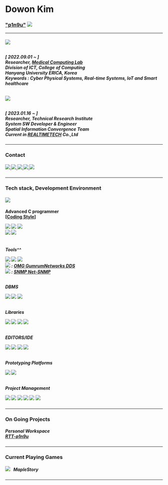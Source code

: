 <h1>
 Dowon Kim
</h1>

<h3>
 <div>
  <a href="https://p1n9u.com/">"p1n9u"</a>
  <img src="https://hits.seeyoufarm.com/api/count/incr/badge.svg?url=https%3A%2F%2Fgithub.com%2Fp1n9u&count_bg=%23C83D3D&title_bg=%23555555&icon=&icon_color=%23E7E7E7&title=Noot+Noot&edge_flat=false"> 
 </div>
 <hr>
 <h5>
  <div>
   <img src="https://cdn.discordapp.com/attachments/941406024810778694/1095164342976135198/HYU_logotype_blue_kor_eng.png"> <br>
   <br>
   <p>
    [ 2022.09.01 ~ ] <br>
    Researcher, <a href="https://mlab.hanyang.ac.kr/">Medical Computing Lab</a> <br>
    Division of ICT, College of Computing <br>
    Hanyang University ERICA, Korea <br>
    Keywords : Cyber Physical Systems, Real-time Systems, IoT and Smart healthcare
   </p>
  </div>

  <br>

  <div>
   <img src="https://cdn.discordapp.com/attachments/941406024810778694/1095164276274110464/logo.png"> <br>
   <br>
   <p>
    [ 2023.01.16 ~ ] <br>
    Researcher, Technical Research Institute <br>
    System SW Developer & Engineer <br>
    Spatial Information Convergence Team <br>
    Current in <a href="http://www.realtimetech.co.kr/">REALTIMETECH</a> Co.,Ltd <br>
   </p>
  </div>
 </h5>
 <hr>
</h3>

<h3>
 <div>
  Contact
 </div>
 <h5>
  <a href="https://www.instagram.com/p1n9u_love_sushi/">
   <img src="https://img.shields.io/badge/Instagram-%23E4405F.svg?style=for-the-badge&logo=Instagram&logoColor=white">
  </a>
  <a href="https://www.youtube.com/@p1n9u">
   <img src="https://img.shields.io/badge/YouTube-%23FF0000.svg?style=for-the-badge&logo=YouTube&logoColor=white">
  </a>
  <a href="mailto:cybrphntm4@hanyang.ac.kr">
   <img src="https://img.shields.io/badge/Gmail-D14836?style=for-the-badge&logo=gmail&logoColor=white&link=mailto:cybrphntm4@hanyang.ac.kr">
  </a>
  <a href="https://open.kakao.com/me/p1n9u">
   <img src="https://img.shields.io/badge/kakaotalk-ffcd00.svg?style=for-the-badge&logo=kakaotalk&logoColor=000000">
  </a>
  <a href="https://discord.gg/m72srmpY9H">
   <img src="https://img.shields.io/badge/%3CServer%3E-%237289DA.svg?style=for-the-badge&logo=discord&logoColor=white">
  </a>
 </h5>
</h3>

<hr>

<h3>
 <div>
  Tech stack, Development Environment
 </div>
  <br>
  <img src="https://github-readme-stats.vercel.app/api/top-langs/?username=p1n9u&theme=blue-green"> <br>
 <h4>
  <p>Advanced C programmer <br>
    [<a href="https://www.kernel.org/doc/html/v4.10/process/coding-style.html">Coding Style</a>]
  </p>
  <img src="https://img.shields.io/badge/c-%2300599C.svg?style=for-the-badge&logo=c&logoColor=white">
  <img src="https://img.shields.io/badge/c++-%2300599C.svg?style=for-the-badge&logo=c%2B%2B&logoColor=white"> 
  <img src="https://cdn.discordapp.com/attachments/941406024810778694/993883016579535019/asm.png"> <br>
  <img src="https://img.shields.io/badge/Linux-FCC624?style=for-the-badge&logo=linux&logoColor=black">
  <img src="https://img.shields.io/badge/Ubuntu-E95420?style=for-the-badge&logo=ubuntu&logoColor=white"> <br>
  <br>
 </h4>
 <h5>
  <p>Tools^^</p>
  <img src="https://img.shields.io/badge/Python-3776AB?style=for-the-badge&logo=python&logoColor=white">
  <img src="https://img.shields.io/badge/MySQL-005C84?style=for-the-badge&logo=mysql&logoColor=white">
  <img src="https://img.shields.io/badge/PostgreSQL-316192?style=for-the-badge&logo=postgresql&logoColor=white"> <br>
  <img src="https://cdn.discordapp.com/attachments/941406024810778694/1153872454511497256/omg_gurumdds.png"> :
  <a href="https://www.omg.org/dds-directory/vendor/GurumNetworks_Inc.html"> OMG GumrumNetworks DDS </a> <br>
  <img src="https://cdn.discordapp.com/attachments/941406024810778694/1153874629702733885/net_snmp.png"> :
  <a href="https://net-snmp.sourceforge.io/"> SNMP Net-SNMP </a> <br>
  <br>
  
  <p>DBMS</p>
  <img src="https://img.shields.io/badge/MariaDB-003545?style=for-the-badge&logo=mariadb&logoColor=white">
  <img src="https://img.shields.io/badge/InfluxDB-22ADF6?style=for-the-badge&logo=InfluxDB&logoColor=white"> 
  <img src="https://cdn.discordapp.com/attachments/941406024810778694/1094907214143172669/kairos.png"> <br>
  <br>
  
  <p>Libraries</p>
  <img src="https://img.shields.io/badge/PyTorch-EE4C2C?style=for-the-badge&logo=PyTorch&logoColor=white">
  <img src="https://img.shields.io/badge/TensorFlow-FF6F00?style=for-the-badge&logo=tensorflow&logoColor=white">
  <img src="https://img.shields.io/badge/NumPy-013243?style=for-the-badge&logo=NumPy&logoColor=white">
  <img src="https://img.shields.io/badge/pandas-150458?style=for-the-badge&logo=pandas&logoColor=white"> <br>
  <br>
  
  <p>EDITORS/IDE</p>
  <img src="https://cdn.discordapp.com/attachments/941406024810778694/993879655281082498/nano.png">
  <img src="https://img.shields.io/badge/Visual%20Studio%20Code-0078d7.svg?style=for-the-badge&logo=visual-studio-code&logoColor=white">
  <img src="https://img.shields.io/badge/Replit-DD1200?style=for-the-badge&logo=Replit&logoColor=white"> 
  <img src="https://img.shields.io/badge/Jupyter-F37626?style=for-the-badge&logo=Jupyter&logoColor=white"> <br>
  <br>  
  
  <p>Prototyping Platforms</p>
  <img src="https://img.shields.io/badge/Arduino-00979D?style=for-the-badge&logo=Arduino&logoColor=white">
  <img src="https://img.shields.io/badge/Raspberry%20Pi-A22846?style=for-the-badge&logo=Raspberry%20Pi&logoColor=white"> <br>
  <br>
  
  <p>Project Management</p>
  <img src="https://img.shields.io/badge/GIT-E44C30?style=for-the-badge&logo=git&logoColor=white">
  <img src="https://img.shields.io/badge/Slack-4A154B?style=for-the-badge&logo=slack&logoColor=white">
  <img src="https://img.shields.io/badge/Jira-0052CC?style=for-the-badge&logo=Jira&logoColor=white">
  <img src="https://img.shields.io/badge/Notion-000000?style=for-the-badge&logo=notion&logoColor=white">
  <img src="https://img.shields.io/badge/Zoom-2D8CFF?style=for-the-badge&logo=zoom&logoColor=white">
  <img src="https://img.shields.io/badge/Discord-7289DA?style=for-the-badge&logo=discord&logoColor=white">
  <br>
   
 </h5>
</h3>

<hr>

<h3>
 <div>
  On Going Projects
 </div>
 <h5>
  <p>
   Personal Workspace <br>
   <a href="https://github.com/RTT-p1n9u">RTT-p1n9u</a>
  </p>
 </h5>
</h3>

<hr>

<h3>
 <div>
  Current Playing Games
 </div>
 <h5>
  <img src="https://cdn.discordapp.com/attachments/941406024810778694/993878850008256532/nexon.png"> &nbsp; MapleStory <br>
 </h5>
</h3>

<hr>
